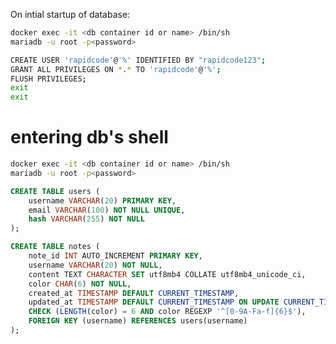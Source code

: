 On intial startup of database:
```sh
docker exec -it <db container id or name> /bin/sh
mariadb -u root -p<password>

CREATE USER 'rapidcode'@'%' IDENTIFIED BY "rapidcode123";
GRANT ALL PRIVILEGES ON *.* TO 'rapidcode'@'%';
FLUSH PRIVILEGES;
exit
exit
```

# entering db's shell
```sh
docker exec -it <db container id or name> /bin/sh
mariadb -u root -p<password>
```

```SQL
CREATE TABLE users (
    username VARCHAR(20) PRIMARY KEY,
    email VARCHAR(100) NOT NULL UNIQUE,
    hash VARCHAR(255) NOT NULL
);
```

<!-- ```SQL
CREATE TABLE notes (
    note_id INT AUTO_INCREMENT PRIMARY KEY,
    username VARCHAR(20) NOT NULL,
    content TEXT,
    created_at TIMESTAMP DEFAULT CURRENT_TIMESTAMP,
    updated_at TIMESTAMP DEFAULT CURRENT_TIMESTAMP ON UPDATE CURRENT_TIMESTAMP,
    FOREIGN KEY (username) REFERENCES users(username)
);
``` -->

```SQL
CREATE TABLE notes (
    note_id INT AUTO_INCREMENT PRIMARY KEY,
    username VARCHAR(20) NOT NULL,
    content TEXT CHARACTER SET utf8mb4 COLLATE utf8mb4_unicode_ci,
    color CHAR(6) NOT NULL,
    created_at TIMESTAMP DEFAULT CURRENT_TIMESTAMP,
    updated_at TIMESTAMP DEFAULT CURRENT_TIMESTAMP ON UPDATE CURRENT_TIMESTAMP,
    CHECK (LENGTH(color) = 6 AND color REGEXP '^[0-9A-Fa-f]{6}$'),
    FOREIGN KEY (username) REFERENCES users(username)
);
```